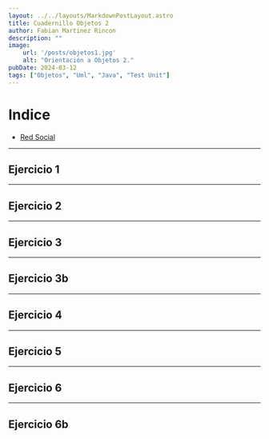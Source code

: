 ```yaml
---
layout: ../../layouts/MarkdownPostLayout.astro
title: Cuadernillo Objetos 2
author: Fabian Martinez Rincon
description: ""
image:
    url: '/posts/objetos1.jpg'
    alt: "Orientación a Objetos 2."
pubDate: 2024-03-12
tags: ["Objetos", "Uml", "Java", "Test Unit"]
---
```


# Indice

- [Red Social]()

---

## Ejercicio 1

---

## Ejercicio 2

---

## Ejercicio 3

---

## Ejercicio 3b

---

## Ejercicio 4

---

## Ejercicio 5

---

## Ejercicio 6

---

## Ejercicio 6b
